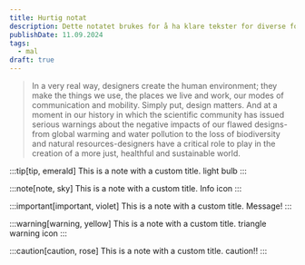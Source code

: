 ```yaml
---
title: Hurtig notat
description: Dette notatet brukes for å ha klare tekster for diverse formatter.
publishDate: 11.09.2024
tags:
  - mal
draft: true
---
```





>In a very real way, designers create the human environment; they make the things we use, the places we live and work, our modes of communication and mobility. Simply put, design matters. And at a moment in our history in which the scientific community has issued serious warnings about the negative impacts of our flawed designs-from global warming and water pollution to the loss of biodiversity and natural resources-designers have a critical role to play in the creation of a more just, healthful and sustainable world.

:::tip[tip, emerald]
This is a note with a custom title. light bulb
:::

:::note[note, sky]
This is a note with a custom title. Info icon
:::

:::important[important, violet]
This is a note with a custom title. Message!
:::

:::warning[warning, yellow]
This is a note with a custom title. triangle warning icon
:::

:::caution[caution, rose]
This is a note with a custom title. caution!!
:::
